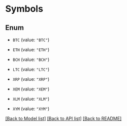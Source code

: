 # Symbols

## Enum


* `BTC` (value: `"BTC"`)

* `ETH` (value: `"ETH"`)

* `BCH` (value: `"BCH"`)

* `LTC` (value: `"LTC"`)

* `XRP` (value: `"XRP"`)

* `XEM` (value: `"XEM"`)

* `XLM` (value: `"XLM"`)

* `XYM` (value: `"XYM"`)


[[Back to Model list]](../README.md#documentation-for-models) [[Back to API list]](../README.md#documentation-for-api-endpoints) [[Back to README]](../README.md)


